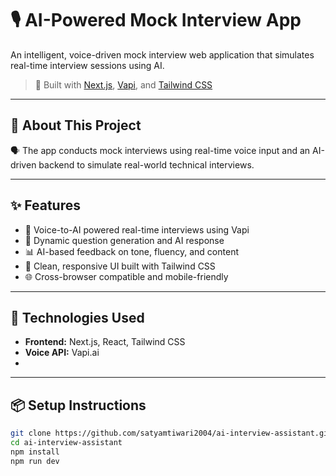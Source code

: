# 🎙️ AI-Powered Mock Interview App

An intelligent, voice-driven mock interview web application that simulates real-time interview sessions using AI.

> 🧠 Built with [Next.js](https://nextjs.org/), [Vapi](https://www.vapi.ai/), and [Tailwind CSS](https://tailwindcss.com/)

---

## 🚀 About This Project

🗣️ The app conducts mock interviews using real-time voice input and an AI-driven backend to simulate real-world technical interviews.

---

## ✨ Features

- 🎤 Voice-to-AI powered real-time interviews using Vapi
- 🤖 Dynamic question generation and AI response
- 📊 AI-based feedback on tone, fluency, and content
- 🎨 Clean, responsive UI built with Tailwind CSS
- 🌐 Cross-browser compatible and mobile-friendly

---

## 🔧 Technologies Used

- **Frontend:** Next.js, React, Tailwind CSS
- **Voice API:** Vapi.ai
- 

---

## 📦 Setup Instructions

```bash
git clone https://github.com/satyamtiwari2004/ai-interview-assistant.git
cd ai-interview-assistant
npm install
npm run dev
